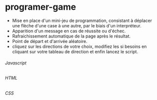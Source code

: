 # programer-game

- Mise en place d'un mini-jeu de programmation, consistant à déplacer une flèche d'une case à une autre, par le biais d'un interpréteur.
- Apparition d'un message en cas de réussite ou d'échec.
- Rafraichissement automatique de la page après le résultat. 
- Point de départ et d'arrivée aléatoire.
- cliquez sur les directions de votre choix, modifiez les si besoins en cliquant sur votre tableau de direction et enfin lancez le script.

###### Javascript
###### HTML
###### CSS
